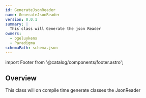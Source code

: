 ```yaml
---
id: GenerateJsonReader
name: GenerateJsonReader
version: 0.0.1
summary: |
  This class will Generate the json Reader
owners:
  - bgeluykens
  - Paradigma
schemaPath: schema.json
---
```


import Footer from '@catalog/components/footer.astro';

## Overview

This class will on compile time generate classes the JsonReader

<SchemaViewer file="schema.json" title="Schema" maxHeight="500" />

<NodeGraph />

